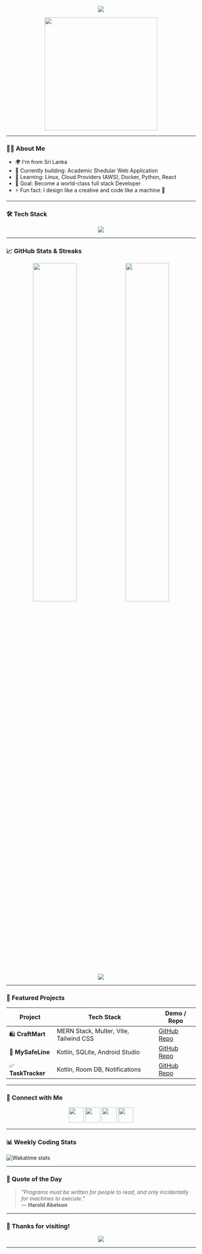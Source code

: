 <!-- Profile Header -->
<p align="center">
  <img src="https://readme-typing-svg.demolab.com/?lines=Hi+There!+👋+I'm+Your+Name;Full+Stack+Developer;MERN+Stack+Specialist;Android+%26+Web+App+Developer&font=Fira%20Code&center=true&width=600&height=45&color=58A6FF&vCenter=true&pause=1000&size=22" />
</p>

<p align="center">
  <img src="https://media.giphy.com/media/qgQUggAC3Pfv687qPC/giphy.gif" width="300" />
</p>

---

### 👨‍💻 About Me

- 🌍 I'm from Sri Lanka
- 🔭 Currently building: Academic Shedular Web Application   
- 🌱 Learning: Linux, Cloud Providers (AWS), Docker, Python, React
- 🎯 Goal: Become a world-class full stack Developer
- ⚡ Fun fact: I design like a creative and code like a machine 🚀

---

### 🛠️ Tech Stack

<div align="center">
  <img src="https://skillicons.dev/icons?i=react,nodejs,mongodb,express,js,html,css,tailwind,kotlin,androidstudio,figma,git,github,vite,bootstrap,firebase" />
</div>

---

### 📈 GitHub Stats & Streaks

<p align="center">
  <img src="https://github-readme-stats.vercel.app/api?username=your-github-username&show_icons=true&theme=tokyonight&rank_icon=github&hide_border=true" width="48%" />
  <img src="https://github-readme-streak-stats.herokuapp.com/?user=your-github-username&theme=tokyonight&hide_border=true" width="48%" />
</p>

<p align="center">
  <img src="https://github-profile-summary-cards.vercel.app/api/cards/profile-details?username=your-github-username&theme=tokyonight" />
</p>

---

### 📂 Featured Projects

| Project | Tech Stack | Demo / Repo |
|--------|------------|-------------|
| 🛍️ **CraftMart** | MERN Stack, Multer, Vite, Tailwind CSS | [GitHub Repo](https://github.com/your-github-username/craftmart) |
| 📱 **MySafeLine** | Kotlin, SQLite, Android Studio | [GitHub Repo](https://github.com/your-github-username/mysafeline) |
| ✅ **TaskTracker** | Kotlin, Room DB, Notifications | [GitHub Repo](https://github.com/your-github-username/tasktracker) |

---

### 🔗 Connect with Me

<p align="center">
  <a href="https://github.com/your-github-username"><img src="https://skillicons.dev/icons?i=github" height="40" /></a>
  <a href="https://linkedin.com/in/your-linkedin"><img src="https://skillicons.dev/icons?i=linkedin" height="40" /></a>
  <a href="mailto:your.email@example.com"><img src="https://skillicons.dev/icons?i=gmail" height="40" /></a>
  <a href="https://yourwebsite.com"><img src="https://img.shields.io/badge/Portfolio-%23000000.svg?style=for-the-badge&logo=firefox&logoColor=white" height="40" /></a>
</p>

---

### 📊 Weekly Coding Stats

<!-- Use https://github.com/anuraghazra/github-readme-stats or Wakatime -->
<!-- Requires a Wakatime account if you want live stats -->
<!-- Remove this section if not needed -->

![Wakatime stats](https://github-readme-stats.vercel.app/api/wakatime?username=yourusername&theme=tokyonight)

---

### 🧠 Quote of the Day

> _“Programs must be written for people to read, and only incidentally for machines to execute.”_  
> — **Harold Abelson**

---

### 🙌 Thanks for visiting!

<p align="center">
  <img src="https://visitcount.itsvg.in/api?id=your-github-username&icon=2&color=4" />
</p>

---

